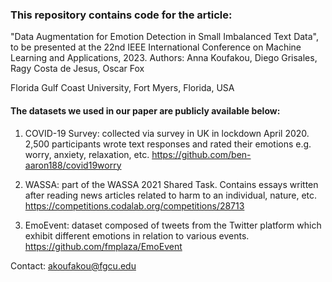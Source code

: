 ### This repository contains code for the article:
"Data Augmentation for Emotion Detection in Small Imbalanced Text Data", to be presented at the 22nd IEEE International Conference on Machine Learning and Applications, 2023.
Authors: Anna Koufakou, Diego Grisales, Ragy Costa de Jesus, Oscar Fox 

Florida Gulf Coast University, Fort Myers, Florida, USA


#### The datasets we used in our paper are publicly available below:

1. COVID-19 Survey: collected via survey in UK in lockdown April 2020. 2,500 participants wrote text responses and rated their emotions e.g. worry, anxiety, relaxation, etc. https://github.com/ben-aaron188/covid19worry

2. WASSA: part of the WASSA 2021 Shared Task. Contains essays written after reading news articles related to harm to an individual, nature, etc. https://competitions.codalab.org/competitions/28713

3. EmoEvent: dataset composed of tweets from the Twitter platform which exhibit different emotions in relation to various events. https://github.com/fmplaza/EmoEvent

Contact: akoufakou@fgcu.edu

